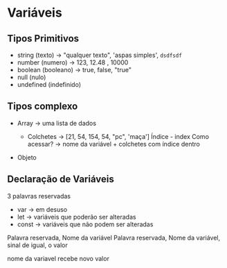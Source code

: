 # Variáveis

## Tipos Primitivos

- string (texto) -> "qualquer texto", 'aspas simples', `dsdfsdf`
- number (numero) -> 123, 12.48 , 10000
- boolean (booleano) -> true, false, "true"
- null (nulo)
- undefined (indefinido)

## Tipos complexo

- Array -> uma lista de dados
  - Colchetes -> [21, 54, 154, 54, "pc", 'maça']
  Índice - index
Como acessar? -> nome da variável + colchetes com índice dentro 

- Objeto


## Declaração de Variáveis

3 palavras reservadas

- var -> em desuso
- let -> variáveis que poderão ser alteradas
- const -> variáveis que não podem ser alteradas

Palavra reservada, Nome da variável
Palavra reservada, Nome da variável, sinal de igual, o valor

nome da variavel recebe novo valor